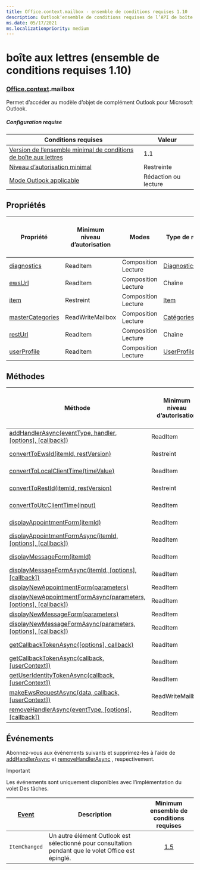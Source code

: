 ```yaml
---
title: Office.context.mailbox - ensemble de conditions requises 1.10
description: Outlook’ensemble de conditions requises de l’API de boîte aux lettres version 1.10 du modèle objet Mailbox.
ms.date: 05/17/2021
ms.localizationpriority: medium
---
```


# <a name="mailbox-requirement-set-110"></a>boîte aux lettres (ensemble de conditions requises 1.10)

### <a name="officecontextmailbox"></a>[Office](office.md)[.context](office.context.md).mailbox

Permet d’accéder au modèle d’objet de complément Outlook pour Microsoft Outlook.

##### <a name="requirements"></a>Configuration requise

|Conditions requises| Valeur|
|---|---|
|[Version de l’ensemble minimal de conditions de boîte aux lettres](../../requirement-sets/outlook-api-requirement-sets.md)| 1.1|
|[Niveau d’autorisation minimal](../../../outlook/understanding-outlook-add-in-permissions.md)| Restreinte|
|[Mode Outlook applicable](../../../outlook/outlook-add-ins-overview.md#extension-points)| Rédaction ou lecture|

## <a name="properties"></a>Propriétés

| Propriété | Minimum<br>niveau d’autorisation | Modes | Type de retour | Minimum<br>ensemble de conditions requises |
|---|---|---|---|:---:|
| [diagnostics](/javascript/api/outlook/office.mailbox?view=outlook-js-1.10&preserve-view=true#outlook-office-mailbox-diagnostics-member) | ReadItem | Composition<br>Lecture | [Diagnostics](/javascript/api/outlook/office.diagnostics?view=outlook-js-1.10&preserve-view=true) | [1.1](../requirement-set-1.1/outlook-requirement-set-1.1.md) |
| [ewsUrl](/javascript/api/outlook/office.mailbox?view=outlook-js-1.10&preserve-view=true#outlook-office-mailbox-ewsurl-member) | ReadItem | Composition<br>Lecture | Chaîne | [1.1](../requirement-set-1.1/outlook-requirement-set-1.1.md) |
| [item](office.context.mailbox.item.md) | Restreint | Composition<br>Lecture | [Item](/javascript/api/outlook/office.item?view=outlook-js-1.10&preserve-view=true) | [1.1](../requirement-set-1.1/outlook-requirement-set-1.1.md) |
| [masterCategories](/javascript/api/outlook/office.mailbox?view=outlook-js-1.10&preserve-view=true#outlook-office-mailbox-mastercategories-member) | ReadWriteMailbox | Composition<br>Lecture | [Catégoriesmaître](/javascript/api/outlook/office.mastercategories?view=outlook-js-1.10&preserve-view=true) | [1.8](../requirement-set-1.8/outlook-requirement-set-1.8.md) |
| [restUrl](/javascript/api/outlook/office.mailbox?view=outlook-js-1.10&preserve-view=true#outlook-office-mailbox-resturl-member) | ReadItem | Composition<br>Lecture | Chaîne | [1.5](../requirement-set-1.5/outlook-requirement-set-1.5.md) |
| [userProfile](/javascript/api/outlook/office.mailbox?view=outlook-js-1.10&preserve-view=true#outlook-office-mailbox-userprofile-member) | ReadItem | Composition<br>Lecture | [UserProfile](/javascript/api/outlook/office.userprofile?view=outlook-js-1.10&preserve-view=true) | [1.1](../requirement-set-1.1/outlook-requirement-set-1.1.md) |

## <a name="methods"></a>Méthodes

| Méthode | Minimum<br>niveau d’autorisation | Modes | Minimum<br>ensemble de conditions requises |
|---|---|---|:---:|
| [addHandlerAsync(eventType, handler, [options], [callback])](/javascript/api/outlook/office.mailbox?view=outlook-js-1.10&preserve-view=true#outlook-office-mailbox-addhandlerasync-member(1)) | ReadItem | Composition<br>Lecture | [1.5](../requirement-set-1.5/outlook-requirement-set-1.5.md) |
| [convertToEwsId(itemId, restVersion)](/javascript/api/outlook/office.mailbox?view=outlook-js-1.10&preserve-view=true#outlook-office-mailbox-converttoewsid-member(1)) | Restreint | Composition<br>Lecture | [1.3](../requirement-set-1.3/outlook-requirement-set-1.3.md) |
| [convertToLocalClientTime(timeValue)](/javascript/api/outlook/office.mailbox?view=outlook-js-1.10&preserve-view=true#outlook-office-mailbox-converttolocalclienttime-member(1)) | ReadItem | Composition<br>Lecture | [1.1](../requirement-set-1.1/outlook-requirement-set-1.1.md) |
| [convertToRestId(itemId, restVersion)](/javascript/api/outlook/office.mailbox?view=outlook-js-1.10&preserve-view=true#outlook-office-mailbox-converttorestid-member(1)) | Restreint | Composition<br>Lire | [1.3](../requirement-set-1.3/outlook-requirement-set-1.3.md) |
| [convertToUtcClientTime(input)](/javascript/api/outlook/office.mailbox?view=outlook-js-1.10&preserve-view=true#outlook-office-mailbox-converttoutcclienttime-member(1)) | ReadItem | Composition<br>Lire | [1.1](../requirement-set-1.1/outlook-requirement-set-1.1.md) |
| [displayAppointmentForm(itemId)](/javascript/api/outlook/office.mailbox?view=outlook-js-1.10&preserve-view=true#outlook-office-mailbox-displayappointmentform-member(1)) | ReadItem | Composition<br>Lecture | [1.1](../requirement-set-1.1/outlook-requirement-set-1.1.md) |
| [displayAppointmentFormAsync(itemId, [options], [callback])](/javascript/api/outlook/office.mailbox?view=outlook-js-1.10&preserve-view=true#outlook-office-mailbox-displayappointmentformasync-member(1)) | ReadItem | Composition<br>Lecture | [1.9](../requirement-set-1.9/outlook-requirement-set-1.9.md) |
| [displayMessageForm(itemId)](/javascript/api/outlook/office.mailbox?view=outlook-js-1.10&preserve-view=true#outlook-office-mailbox-displaymessageform-member(1)) | ReadItem | Composition<br>Lecture | [1.1](../requirement-set-1.1/outlook-requirement-set-1.1.md) |
| [displayMessageFormAsync(itemId, [options], [callback])](/javascript/api/outlook/office.mailbox?view=outlook-js-1.10&preserve-view=true#outlook-office-mailbox-displaymessageformasync-member(1)) | ReadItem | Composition<br>Lecture | [1.9](../requirement-set-1.9/outlook-requirement-set-1.9.md) |
| [displayNewAppointmentForm(parameters)](/javascript/api/outlook/office.mailbox?view=outlook-js-1.10&preserve-view=true#outlook-office-mailbox-displaynewappointmentform-member(1)) | ReadItem | Lecture | [1.1](../requirement-set-1.1/outlook-requirement-set-1.1.md) |
| [displayNewAppointmentFormAsync(parameters, [options], [callback])](/javascript/api/outlook/office.mailbox?view=outlook-js-1.10&preserve-view=true#outlook-office-mailbox-displaynewappointmentformasync-member(1)) | ReadItem | Lire | [1.9](../requirement-set-1.9/outlook-requirement-set-1.9.md) |
| [displayNewMessageForm(parameters)](/javascript/api/outlook/office.mailbox?view=outlook-js-1.10&preserve-view=true#outlook-office-mailbox-displaynewmessageform-member(1)) | ReadItem | Lire | [1.6](../requirement-set-1.6/outlook-requirement-set-1.6.md) |
| [displayNewMessageFormAsync(parameters, [options], [callback])](/javascript/api/outlook/office.mailbox?view=outlook-js-1.10&preserve-view=true#outlook-office-mailbox-displaynewmessageformasync-member(1)) | ReadItem | Lecture | [1.9](../requirement-set-1.9/outlook-requirement-set-1.9.md) |
| [getCallbackTokenAsync([options], callback)](/javascript/api/outlook/office.mailbox?view=outlook-js-1.10&preserve-view=true#outlook-office-mailbox-getcallbacktokenasync-member(1)) | ReadItem | Composition<br>Lecture | [1.5](../requirement-set-1.5/outlook-requirement-set-1.5.md) |
| [getCallbackTokenAsync(callback, [userContext])](/javascript/api/outlook/office.mailbox?view=outlook-js-1.10&preserve-view=true#outlook-office-mailbox-getcallbacktokenasync-member(2)) | ReadItem | Composition<br>Lecture | [1.3](../requirement-set-1.3/outlook-requirement-set-1.3.md)<br>[1.1](../requirement-set-1.1/outlook-requirement-set-1.1.md) |
| [getUserIdentityTokenAsync(callback, [userContext])](/javascript/api/outlook/office.mailbox?view=outlook-js-1.10&preserve-view=true#outlook-office-mailbox-getuseridentitytokenasync-member(1)) | ReadItem | Composition<br>Lecture | [1.1](../requirement-set-1.1/outlook-requirement-set-1.1.md) |
| [makeEwsRequestAsync(data, callback, [userContext])](/javascript/api/outlook/office.mailbox?view=outlook-js-1.10&preserve-view=true#outlook-office-mailbox-makeewsrequestasync-member(1)) | ReadWriteMailbox | Composition<br>Lecture | [1.1](../requirement-set-1.1/outlook-requirement-set-1.1.md) |
| [removeHandlerAsync(eventType, [options], [callback])](/javascript/api/outlook/office.mailbox?view=outlook-js-1.10&preserve-view=true#outlook-office-mailbox-removehandlerasync-member(1)) | ReadItem | Composition<br>Lecture | [1.5](../requirement-set-1.5/outlook-requirement-set-1.5.md) |

## <a name="events"></a>Événements

Abonnez-vous aux événements suivants et supprimez-les à l’aide de [addHandlerAsync](/javascript/api/outlook/office.mailbox?view=outlook-js-1.10&preserve-view=true#outlook-office-mailbox-addhandlerasync-member(1)) et [removeHandlerAsync](/javascript/api/outlook/office.mailbox?view=outlook-js-1.10&preserve-view=true#outlook-office-mailbox-removehandlerasync-member(1)) , respectivement.

> [!IMPORTANT]
> Les événements sont uniquement disponibles avec l’implémentation du volet Des tâches.

| [Event](/javascript/api/office/office.eventtype?view=outlook-js-1.10&preserve-view=true) | Description | Minimum<br>ensemble de conditions requises |
|---|---|:---:|
|`ItemChanged`| Un autre élément Outlook est sélectionné pour consultation pendant que le volet Office est épinglé. | [1.5](../requirement-set-1.5/outlook-requirement-set-1.5.md) |
